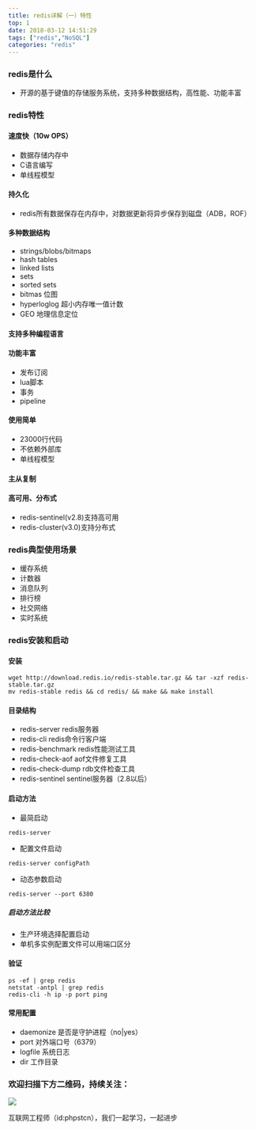 ```yaml
---
title: redis详解（一）特性
top: 1
date: 2018-03-12 14:51:29
tags: ["redis","NoSQL"]
categories: "redis"
---
```

### redis是什么
- 开源的基于键值的存储服务系统，支持多种数据结构，高性能、功能丰富
### redis特性
#### 速度快（10w OPS）
- 数据存储内存中
- C语言编写
- 单线程模型

#### 持久化
- redis所有数据保存在内存中，对数据更新将异步保存到磁盘（ADB，ROF）

#### 多种数据结构
- strings/blobs/bitmaps
- hash tables
- linked lists
- sets
- sorted sets
- bitmas 位图
- hyperloglog 超小内存唯一值计数
- GEO 地理信息定位

#### 支持多种编程语言
#### 功能丰富
- 发布订阅
- lua脚本
- 事务
- pipeline
#### 使用简单
- 23000行代码
- 不依赖外部库
- 单线程模型
#### 主从复制

#### 高可用、分布式
- redis-sentinel(v2.8)支持高可用
- redis-cluster(v3.0)支持分布式

### redis典型使用场景
- 缓存系统
- 计数器
- 消息队列
- 排行榜
- 社交网络
- 实时系统

### redis安装和启动
#### 安装
```shell
wget http://download.redis.io/redis-stable.tar.gz && tar -xzf redis-stable.tar.gz
mv redis-stable redis && cd redis/ && make && make install
```
#### 目录结构
- redis-server redis服务器
- redis-cli redis命令行客户端
- redis-benchmark redis性能测试工具
- redis-check-aof aof文件修复工具
- redis-check-dump rdb文件检查工具
- redis-sentinel  sentinel服务器（2.8以后）
#### 启动方法
- 最简启动
```shell
redis-server
```
- 配置文件启动
```shell
redis-server configPath
```
- 动态参数启动
```shell
redis-server --port 6380
```
##### 启动方法比较
- 生产环境选择配置启动
- 单机多实例配置文件可以用端口区分

#### 验证
```shell
ps -ef | grep redis
netstat -antpl | grep redis
redis-cli -h ip -p port ping
```
#### 常用配置
- daemonize 是否是守护进程（no|yes）
- port 对外端口号（6379）
- logfile 系统日志
- dir 工作目录 

### 欢迎扫描下方二维码，持续关注：
![](https://ww1.sinaimg.cn/large/a616b9a4gy1g4xzv954a4j20760763yo.jpg)

互联网工程师（id:phpstcn），我们一起学习，一起进步